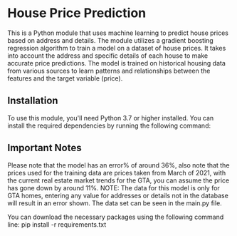 # House Price Prediction
This is a Python module that uses machine learning to predict house prices based on address and details. The module utilizes a gradient boosting regression algorithm to train a model on a dataset of house prices. It takes into account the address and specific details of each house to make accurate price predictions. The model is trained on historical housing data from various sources to learn patterns and relationships between the features and the target variable (price).

## Installation

To use this module, you'll need Python 3.7 or higher installed. You can install the required dependencies by running the following command:


## Important Notes
Please note that the model has an error% of around 36%, also note that the prices used for the training data are prices taken from March of 2021, with the current real estate market trends for the GTA, you can assume the price has gone down by around 11%. NOTE: The data for this model is only for GTA homes, entering any value for addresses or details not in the database will result in an error shown. The data set can be seen in the main.py file. 

You can download the necessary packages using the following command line: pip install -r requirements.txt
